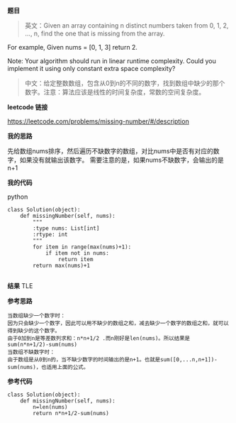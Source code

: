 **题目**
>英文：Given an array containing n distinct numbers taken from 0, 1, 2, ..., n, find the one that is missing from the array.

For example,
Given nums = [0, 1, 3] return 2.

Note:
Your algorithm should run in linear runtime complexity. Could you implement it using only constant extra space complexity?


>中文：给定整数数组，包含从0到n的不同的数字，找到数组中缺少的那个数字。注意：算法应该是线性的时间复杂度，常数的空间复杂度。



**leetcode 链接**

https://leetcode.com/problems/missing-number/#/description

**我的思路**


先给数组nums排序，然后遍历不缺数字的数组，对比nums中是否有对应的数字，如果没有就输出该数字。
需要注意的是，如果nums不缺数字，会输出的是n+1

**我的代码**

python

```
class Solution(object):
    def missingNumber(self, nums):
        """
        :type nums: List[int]
        :rtype: int
        """
        for item in range(max(nums)+1):
            if item not in nums:
                return item
        return max(nums)+1
            
```

**结果**
TLE

**参考思路**
```
当数组缺少一个数字时：
因为只会缺少一个数字，因此可以用不缺少的数组之和，减去缺少一个数字的数组之和，就可以得到缺少的这个数字。
由于0加到n是等差数列求和：n*n+1/2 .而n刚好是len(nums)。所以结果是sum(n*n+1/2)-sum(nums)
当数组不缺数字时：
由于数组是从0到n的，当不缺少数字的时间输出的是n+1。也就是sum([0,...n,n+1])-sum(nums)，也适用上面的公式。
```
**参考代码**
```
class Solution(object):
    def missingNumber(self, nums):
        n=len(nums)
        return n*n+1/2-sum(nums)

```
